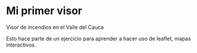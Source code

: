 # Mi primer visor
Visor de incendios en el Valle del Cauca

Esto hace parte de un ejercicio para aprender a hacer uso de leaflet, mapas interactivos.
